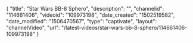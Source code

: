 {
    "title": "Star Wars BB-8 Sphero",
    "description": "",
    "channelid": "114661406",
    "videoid": "109973198",
    "date_created": "1502519582",
    "date_modified": "1506470567",
    "type": "captivate",
    "layout": "channelVideo",
    "url": "\/latest-videos\/star-wars-bb-8-sphero\/114661406-109973198"
}